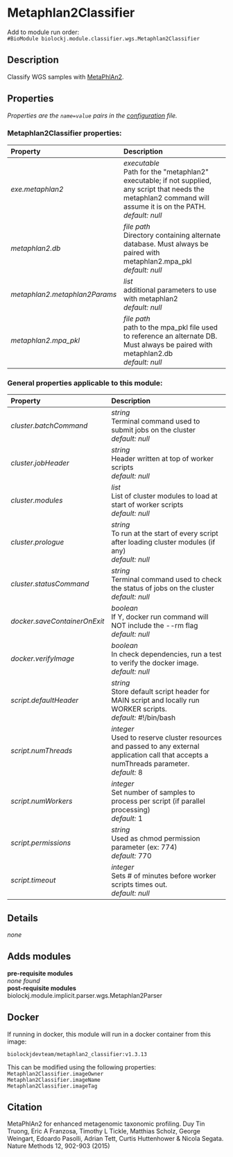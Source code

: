 # Metaphlan2Classifier
Add to module run order:                    
`#BioModule biolockj.module.classifier.wgs.Metaphlan2Classifier`

## Description 
Classify WGS samples with [MetaPhlAn2](http://bitbucket.org/biobakery/metaphlan2).

## Properties 
*Properties are the `name=value` pairs in the [configuration](../../../Configuration#properties) file.*                   

### Metaphlan2Classifier properties: 
| Property| Description |
| :--- | :--- |
| *exe.metaphlan2* | _executable_ <br>Path for the "metaphlan2" executable; if not supplied, any script that needs the metaphlan2 command will assume it is on the PATH.<br>*default:*  *null* |
| *metaphlan2.db* | _file path_ <br>Directory containing alternate database. Must always be paired with metaphlan2.mpa_pkl<br>*default:*  *null* |
| *metaphlan2.metaphlan2Params* | _list_ <br>additional parameters to use with metaphlan2<br>*default:*  *null* |
| *metaphlan2.mpa_pkl* | _file path_ <br>path to the mpa_pkl file used to reference an alternate DB. Must always be paired with metaphlan2.db<br>*default:*  *null* |

### General properties applicable to this module: 
| Property| Description |
| :--- | :--- |
| *cluster.batchCommand* | _string_ <br>Terminal command used to submit jobs on the cluster<br>*default:*  *null* |
| *cluster.jobHeader* | _string_ <br>Header written at top of worker scripts<br>*default:*  *null* |
| *cluster.modules* | _list_ <br>List of cluster modules to load at start of worker scripts<br>*default:*  *null* |
| *cluster.prologue* | _string_ <br>To run at the start of every script after loading cluster modules (if any)<br>*default:*  *null* |
| *cluster.statusCommand* | _string_ <br>Terminal command used to check the status of jobs on the cluster<br>*default:*  *null* |
| *docker.saveContainerOnExit* | _boolean_ <br>If Y, docker run command will NOT include the --rm flag<br>*default:*  *null* |
| *docker.verifyImage* | _boolean_ <br>In check dependencies, run a test to verify the docker image.<br>*default:*  *null* |
| *script.defaultHeader* | _string_ <br>Store default script header for MAIN script and locally run WORKER scripts.<br>*default:*  #!/bin/bash |
| *script.numThreads* | _integer_ <br>Used to reserve cluster resources and passed to any external application call that accepts a numThreads parameter.<br>*default:*  8 |
| *script.numWorkers* | _integer_ <br>Set number of samples to process per script (if parallel processing)<br>*default:*  1 |
| *script.permissions* | _string_ <br>Used as chmod permission parameter (ex: 774)<br>*default:*  770 |
| *script.timeout* | _integer_ <br>Sets # of minutes before worker scripts times out.<br>*default:*  *null* |

## Details 
*none*

## Adds modules 
**pre-requisite modules**                    
*none found*                   
**post-requisite modules**                    
biolockj.module.implicit.parser.wgs.Metaphlan2Parser                   

## Docker 
If running in docker, this module will run in a docker container from this image:<br>
```
biolockjdevteam/metaphlan2_classifier:v1.3.13
```
This can be modified using the following properties:<br>
`Metaphlan2Classifier.imageOwner`<br>
`Metaphlan2Classifier.imageName`<br>
`Metaphlan2Classifier.imageTag`<br>

## Citation 
MetaPhlAn2 for enhanced metagenomic taxonomic profiling. Duy Tin Truong, Eric A Franzosa, Timothy L Tickle, Matthias Scholz, George Weingart, Edoardo Pasolli, Adrian Tett, Curtis Huttenhower & Nicola Segata. Nature Methods 12, 902-903 (2015)

